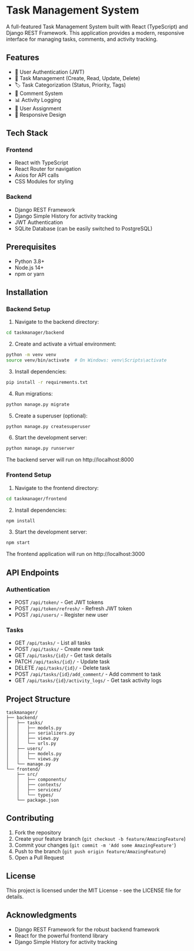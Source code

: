 # Task Management System

A full-featured Task Management System built with React (TypeScript) and Django REST Framework. This application provides a modern, responsive interface for managing tasks, comments, and activity tracking.

## Features

- 🔐 User Authentication (JWT)
- 📝 Task Management (Create, Read, Update, Delete)
- 🏷️ Task Categorization (Status, Priority, Tags)
- 💬 Comment System
- 📊 Activity Logging
- 👥 User Assignment
- 📱 Responsive Design

## Tech Stack

### Frontend
- React with TypeScript
- React Router for navigation
- Axios for API calls
- CSS Modules for styling

### Backend
- Django REST Framework
- Django Simple History for activity tracking
- JWT Authentication
- SQLite Database (can be easily switched to PostgreSQL)

## Prerequisites

- Python 3.8+
- Node.js 14+
- npm or yarn

## Installation

### Backend Setup

1. Navigate to the backend directory:
```bash
cd taskmanager/backend
```

2. Create and activate a virtual environment:
```bash
python -m venv venv
source venv/bin/activate  # On Windows: venv\Scripts\activate
```

3. Install dependencies:
```bash
pip install -r requirements.txt
```

4. Run migrations:
```bash
python manage.py migrate
```

5. Create a superuser (optional):
```bash
python manage.py createsuperuser
```

6. Start the development server:
```bash
python manage.py runserver
```

The backend server will run on http://localhost:8000

### Frontend Setup

1. Navigate to the frontend directory:
```bash
cd taskmanager/frontend
```

2. Install dependencies:
```bash
npm install
```

3. Start the development server:
```bash
npm start
```

The frontend application will run on http://localhost:3000

## API Endpoints

### Authentication
- POST `/api/token/` - Get JWT tokens
- POST `/api/token/refresh/` - Refresh JWT token
- POST `/api/users/` - Register new user

### Tasks
- GET `/api/tasks/` - List all tasks
- POST `/api/tasks/` - Create new task
- GET `/api/tasks/{id}/` - Get task details
- PATCH `/api/tasks/{id}/` - Update task
- DELETE `/api/tasks/{id}/` - Delete task
- POST `/api/tasks/{id}/add_comment/` - Add comment to task
- GET `/api/tasks/{id}/activity_logs/` - Get task activity logs

## Project Structure

```
taskmanager/
├── backend/
│   ├── tasks/
│   │   ├── models.py
│   │   ├── serializers.py
│   │   ├── views.py
│   │   └── urls.py
│   ├── users/
│   │   ├── models.py
│   │   └── views.py
│   └── manage.py
└── frontend/
    ├── src/
    │   ├── components/
    │   ├── contexts/
    │   ├── services/
    │   └── types/
    └── package.json
```

## Contributing

1. Fork the repository
2. Create your feature branch (`git checkout -b feature/AmazingFeature`)
3. Commit your changes (`git commit -m 'Add some AmazingFeature'`)
4. Push to the branch (`git push origin feature/AmazingFeature`)
5. Open a Pull Request

## License

This project is licensed under the MIT License - see the LICENSE file for details.

## Acknowledgments

- Django REST Framework for the robust backend framework
- React for the powerful frontend library
- Django Simple History for activity tracking 